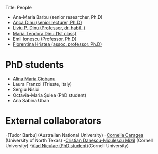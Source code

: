﻿Title: People

- Ana-Maria Barbu (senior researcher, Ph.D)
- [Anca Dinu (senior lecturer, Ph.D)](/people/anca.html)
- [Liviu P. Dinu (Professor, dr. habil. )](/people/liviu.html)
- [Maria Teodora Dinu (1st class)](/people/maria.html)
- Emil Ionescu (Professor, Ph.D)
- [Florentina Hristea (assoc. professor, Ph.D)](http://fmi.unibuc.ro/en/cv.php/cs/hristea_florentina_en)


# PhD students
- [Alina Maria Ciobanu](/people/alina.html)
- Laura Franzoi (Trieste, Italy)
- Sergiu Nisioi
- Octavia-Maria Șulea (PhD student)
- Ana Sabina Uban



# External collaborators
-[Tudor Barbu] (Australian National University)
-[Cornelia Caragea](http://www.cse.unt.edu/~ccaragea/research.html) (University of North Texas) 
-[Cristian Danescu-Niculescu Mizil](http://www.mpi-sws.org/~cristian/) (Cornell University)
-[Vlad Niculae (PhD student)](http://vene.ro/)(Cornell University)
